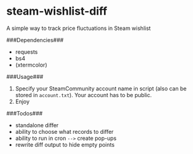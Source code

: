 steam-wishlist-diff
===================

A simple way to track price fluctuations in Steam wishlist

###Dependencies###

* requests
* bs4
* (xtermcolor)

###Usage###

1. Specify your SteamCommunity account name in script (also can be stored in `account.txt`). Your account has to be public.
2. Enjoy

###Todos###

* standalone differ
* ability to choose what records to differ
* ability to run in cron `-->` create pop-ups
* rewrite diff output to hide empty points
